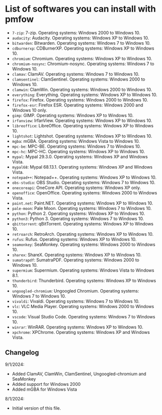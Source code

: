 # List of softwares you can install with pmfow

 - `7-zip`: 7-zip. Operating systems: Windows 2000 to Windows 10.
 - `audacity`: Audacity. Operating systems: Windows XP to Windows 10.
 - `bitwarden`: Bitwarden. Operating systems: Windows 7 to Windows 10.
 - `cdburnerxp`: CDBurnerXP. Operating systems: Windows XP to Windows 10.
 - `chromium`: Chromium. Operating systems: Windows XP to Windows 10.
 - `chromium-nosync`: Chromium-nosync. Operating systems: Windows 7 to Windows 10.
 - `clamav`: ClamAV. Operating systems: Windows 7 to Windows 10.
 - `clamsentinel`: ClamSentinel. Operating systems: Windows 2000 to Windows 10.
 - `clamwin`: ClamWin. Operating systems: Windows 2000 to Windows 10.
 - `everything`: Everything. Operating systems: Windows XP to Windows 10.
 - `firefox`: Firefox. Operating systems: Windows 2000 to Windows 10.
 - `firefox-esr`: Firefox ESR. Operating systems: Windows 2000 and Windows 10 only.
 - `gimp`: GIMP. Operating systems: Windows XP to Windows 10.
 - `irfanview`: IrfanView. Operating systems: Windows XP to Windows 10.
 - `libreoffice`: LibreOffice. Operating systems: Windows XP to Windows 10.
 - `lightshot`: Lightshot. Operating systems: Windows XP to Windows 10.
 - `mgba`: mGBA. Operating systems: Windows Vista to Windows 10.
 - `mpc-be`: MPC-BE. Operating systems: Windows 7 to Windows 10.
 - `mpc-hc`: MPC-HC. Operating systems: Windows XP to Windows 10.
 - `mypal`: Mypal 29.3.0. Operating systems: Windows XP and Windows Vista.
 - `mypal68`: Mypal 68.13.1. Operating systems: Windows XP and Windows Vista.
 - `notepad++`: Notepad++. Operating systems: Windows XP to Windows 10.
 - `obs-studio`: OBS Studio. Operating systems: Windows 7 to Windows 10.
 - `onecoreapi`: OneCore API. Operating systems: Windows XP only.
 - `openoffice`: OpenOffice. Operating systems: Windows 2000 to Windows Vista.
 - `paint.net`: Paint.NET. Operating systems: Windows XP to Windows 10.
 - `pale-moon`: Pale Moon. Operating systems: Windows 7 to Windows 10.
 - `python`: Python 2. Operating systems: Windows XP to Windows 10.
 - `python3`: Python 3. Operating systems: Windows 7 to Windows 10.
 - `qbittorrent`: qBitTorrent. Operating systems: Windows XP to Windows 10.
 - `retroarch`: RetroArch. Operating systems: Windows XP to Windows 10.
 - `rufus`: Rufus. Operating systems: Windows XP to Windows 10.
 - `seamonkey`: SeaMonkey. Operating systems: Windows 2000 to Windows 10.
 - `sharex`: ShareX. Operating systems: Windows XP to Windows 10.
 - `sumatrapdf`: SumatraPDF. Operating systems: Windows 2000 to Windows 10.
 - `supermium`: Supermium. Operating systems: Windows Vista to Windows 8.1.
 - `thunderbird`: Thunderbird. Operating systems: Windows XP to Windows 10.
 - `ungoogled-chromium`: Ungoogled Chromium. Operating systems: Windows 7 to Windows 10.
 - `vivaldi`: Vivaldi. Operating systems: Windows 7 to Windows 10.
 - `vlc`: VLC Media Player. Operating systems: Windows 2000 to Windows 10.
 - `vscode`: Visual Studio Code. Operating systems: Windows 7 to Windows 10.
 - `winrar`: WinRAR. Operating systems: Windows XP to Windows 10.
 - `xpchrome`: XPChrome. Operating systems: Windows XP and Windows Vista.

## Changelog

9/1/2024:
- Added ClamAV, ClamWin, ClamSentinel, Ungoogled-chromium and SeaMonkey
- Added support for Windows 2000
- Added mGBA for Windows Vista

8/1/2024:
- Initial version of this file.
